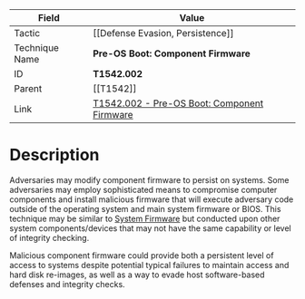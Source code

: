 
|Field|Value|
|---|---|
|Tactic|[[Defense Evasion,  Persistence]]|
|Technique Name|**Pre-OS Boot: Component Firmware**|
|ID|**T1542.002**|
|Parent|[[T1542]]|
|Link|[T1542.002 - Pre-OS Boot: Component Firmware](https://attack.mitre.org/techniques/T1542/002)|

# Description

Adversaries may modify component firmware to persist on systems. Some adversaries may employ sophisticated means to compromise computer components and install malicious firmware that will execute adversary code outside of the operating system and main system firmware or BIOS. This technique may be similar to [System Firmware](https://attack.mitre.org/techniques/T1542/001) but conducted upon other system components/devices that may not have the same capability or level of integrity checking.

Malicious component firmware could provide both a persistent level of access to systems despite potential typical failures to maintain access and hard disk re-images, as well as a way to evade host software-based defenses and integrity checks.
